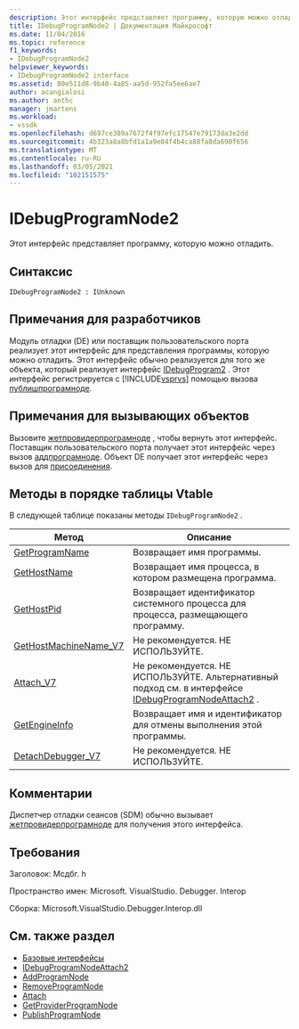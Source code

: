 ```yaml
---
description: Этот интерфейс представляет программу, которую можно отладить.
title: IDebugProgramNode2 | Документация Майкрософт
ms.date: 11/04/2016
ms.topic: reference
f1_keywords:
- IDebugProgramNode2
helpviewer_keywords:
- IDebugProgramNode2 interface
ms.assetid: 80e511d8-9b40-4a85-aa5d-952fa5ee6ae7
author: acangialosi
ms.author: anthc
manager: jmartens
ms.workload:
- vssdk
ms.openlocfilehash: d697ce389a7672f4f97efc17547e79173da3e2dd
ms.sourcegitcommit: 4b323a8a8bfd1a1a9e84f4b4ca88fa8da690f656
ms.translationtype: MT
ms.contentlocale: ru-RU
ms.lasthandoff: 03/05/2021
ms.locfileid: "102151575"
---
```

# <a name="idebugprogramnode2"></a>IDebugProgramNode2
Этот интерфейс представляет программу, которую можно отладить.

## <a name="syntax"></a>Синтаксис

```
IDebugProgramNode2 : IUnknown
```

## <a name="notes-for-implementers"></a>Примечания для разработчиков
 Модуль отладки (DE) или поставщик пользовательского порта реализует этот интерфейс для представления программы, которую можно отладить. Этот интерфейс обычно реализуется для того же объекта, который реализует интерфейс [IDebugProgram2](../../../extensibility/debugger/reference/idebugprogram2.md) . Этот интерфейс регистрируется с [!INCLUDE[vsprvs](../../../code-quality/includes/vsprvs_md.md)] помощью вызова [публишпрограмноде](../../../extensibility/debugger/reference/idebugprogrampublisher2-publishprogramnode.md).

## <a name="notes-for-callers"></a>Примечания для вызывающих объектов
 Вызовите [жетпровидерпрограмноде](../../../extensibility/debugger/reference/idebugprogramprovider2-getproviderprogramnode.md) , чтобы вернуть этот интерфейс. Поставщик пользовательского порта получает этот интерфейс через вызов [аддпрограмноде](../../../extensibility/debugger/reference/idebugportnotify2-addprogramnode.md). Объект DE получает этот интерфейс через вызов для [присоединения](../../../extensibility/debugger/reference/idebugengine2-attach.md).

## <a name="methods-in-vtable-order"></a>Методы в порядке таблицы Vtable
 В следующей таблице показаны методы `IDebugProgramNode2` .

|Метод|Описание|
|------------|-----------------|
|[GetProgramName](../../../extensibility/debugger/reference/idebugprogramnode2-getprogramname.md)|Возвращает имя программы.|
|[GetHostName](../../../extensibility/debugger/reference/idebugprogramnode2-gethostname.md)|Возвращает имя процесса, в котором размещена программа.|
|[GetHostPid](../../../extensibility/debugger/reference/idebugprogramnode2-gethostpid.md)|Возвращает идентификатор системного процесса для процесса, размещающего программу.|
|[GetHostMachineName_V7](../../../extensibility/debugger/reference/idebugprogramnode2-gethostmachinename-v7.md)|Не рекомендуется. НЕ ИСПОЛЬЗУЙТЕ.|
|[Attach_V7](../../../extensibility/debugger/reference/idebugprogramnode2-attach-v7.md)|Не рекомендуется. НЕ ИСПОЛЬЗУЙТЕ. Альтернативный подход см. в интерфейсе [IDebugProgramNodeAttach2](../../../extensibility/debugger/reference/idebugprogramnodeattach2.md) .|
|[GetEngineInfo](../../../extensibility/debugger/reference/idebugprogramnode2-getengineinfo.md)|Возвращает имя и идентификатор для отмены выполнения этой программы.|
|[DetachDebugger_V7](../../../extensibility/debugger/reference/idebugprogramnode2-detachdebugger-v7.md)|Не рекомендуется. НЕ ИСПОЛЬЗУЙТЕ.|

## <a name="remarks"></a>Комментарии
 Диспетчер отладки сеансов (SDM) обычно вызывает [жетпровидерпрограмноде](../../../extensibility/debugger/reference/idebugprogramprovider2-getproviderprogramnode.md) для получения этого интерфейса.

## <a name="requirements"></a>Требования
 Заголовок: Мсдбг. h

 Пространство имен: Microsoft. VisualStudio. Debugger. Interop

 Сборка: Microsoft.VisualStudio.Debugger.Interop.dll

## <a name="see-also"></a>См. также раздел
- [Базовые интерфейсы](../../../extensibility/debugger/reference/core-interfaces.md)
- [IDebugProgramNodeAttach2](../../../extensibility/debugger/reference/idebugprogramnodeattach2.md)
- [AddProgramNode](../../../extensibility/debugger/reference/idebugportnotify2-addprogramnode.md)
- [RemoveProgramNode](../../../extensibility/debugger/reference/idebugportnotify2-removeprogramnode.md)
- [Attach](../../../extensibility/debugger/reference/idebugengine2-attach.md)
- [GetProviderProgramNode](../../../extensibility/debugger/reference/idebugprogramprovider2-getproviderprogramnode.md)
- [PublishProgramNode](../../../extensibility/debugger/reference/idebugprogrampublisher2-publishprogramnode.md)
